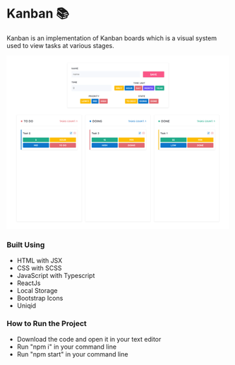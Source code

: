 # Kanban 📚  

Kanban is an implementation of Kanban boards which is a visual system used to view tasks at various stages.

![Alt text](./site-image.png)

### Built Using
- HTML with JSX
- CSS with SCSS
- JavaScript with Typescript 
- ReactJs
- Local Storage
- Bootstrap Icons
- Uniqid


### How to Run the Project
- Download the code and open it in your text editor
- Run "npm i" in your command line
- Run "npm start" in your command line
